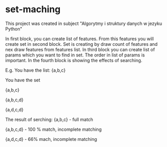 # set-maching
This project was created in subject "Algorytmy i struktury danych w jezyku Python"

In first block, you can create list of features. 
From this features you will create set in second block. Set is creating by draw count of features and nex draw features from features list. In third block you can create list of params which you want to find in set. The order in list of params is important. In the fourth block is showing the effects of searching. 

E.g.
You have the list:
{a,b,c}

You have the set

{a,b,c}

{a,b,c,d}

{a,d,c,d}

The result of serching:
{a,b,c} - full match

{a,b,c,d} - 100 % match, incomplete matching

{a,d,c,d} - 66% mach, incomplete matching
